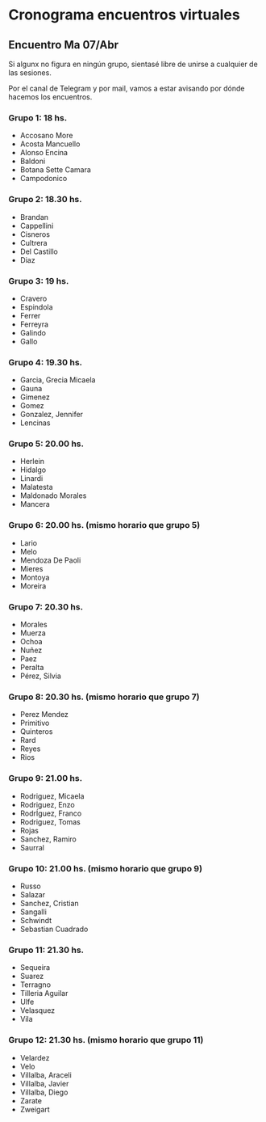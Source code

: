 # Cronograma encuentros virtuales

## Encuentro Ma 07/Abr

Si algunx no figura en ningún grupo, sientasé libre de unirse a cualquier de las sesiones.

Por el canal de Telegram y por mail, vamos a estar avisando por dónde hacemos los encuentros.

### Grupo 1: 18 hs.
* Accosano More
* Acosta Mancuello
* Alonso Encina
* Baldoni
* Botana Sette Camara
* Campodonico



### Grupo 2: 18.30 hs.
* Brandan
* Cappellini
* Cisneros
* Cultrera
* Del Castillo
* Diaz



### Grupo 3: 19 hs.
* Cravero
* Espindola
* Ferrer
* Ferreyra
* Galindo
* Gallo


### Grupo 4: 19.30 hs.
* Garcia, Grecia Micaela
* Gauna
* Gimenez
* Gomez
* Gonzalez, Jennifer
* Lencinas


### Grupo 5: 20.00 hs.
* Herlein
* Hidalgo
* Linardi
* Malatesta
* Maldonado Morales
* Mancera


### Grupo 6: 20.00 hs. (mismo horario que grupo 5)
* Lario
* Melo
* Mendoza De Paoli
* Mieres
* Montoya
* Moreira


### Grupo 7: 20.30 hs.
* Morales
* Muerza
* Ochoa
* Nuñez
* Paez
* Peralta
* Pérez, Silvia


### Grupo 8: 20.30 hs. (mismo horario que grupo 7)
* Perez Mendez
* Primitivo
* Quinteros
* Rard
* Reyes
* Rios


### Grupo 9: 21.00 hs.
* Rodriguez, Micaela
* Rodriguez, Enzo
* RodrÍguez, Franco
* Rodriguez, Tomas
* Rojas
* Sanchez, Ramiro
* Saurral


### Grupo 10: 21.00 hs. (mismo horario que grupo 9)
* Russo
* Salazar
* Sanchez, Cristian
* Sangalli
* Schwindt
* Sebastian Cuadrado


### Grupo 11: 21.30 hs.
* Sequeira
* Suarez
* Terragno
* Tilleria Aguilar
* Ulfe
* Velasquez
* Vila


### Grupo 12: 21.30 hs. (mismo horario que grupo 11)
* Velardez
* Velo
* Villalba, Araceli
* Villalba, Javier
* Villalba, Diego
* Zarate
* Zweigart
